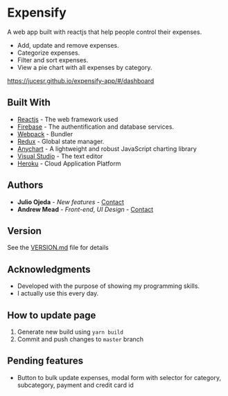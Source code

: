 # Expensify
A web app built with reactjs that help people control their expenses.
* Add, update and remove expenses.
* Categorize expenses.
* Filter and sort expenses.
* View a pie chart with all expenses by category.

https://jucesr.github.io/expensify-app/#/dashboard

## Built With

* [Reactjs](https://reactjs.org/) - The web framework used
* [Firebase](https://firebase.google.com/) - The authentification and database services.
* [Webpack](https://webpack.js.org/) - Bundler 
* [Redux](https://redux.js.org/) - Global state manager.
* [Anychart](https://www.anychart.com/) - A lightweight and robust JavaScript charting library 
* [Visual Studio](https://code.visualstudio.com/) - The text editor
* [Heroku](https://www.heroku.com/) - Cloud Application Platform


## Authors

* **Julio Ojeda** - *New features* - [Contact](https://www.linkedin.com/in/julio-ojeda-9640a9113/)
* **Andrew Mead** - *Front-end*, *UI Design* - [Contact](https://mead.io/)

## Version

See the [VERSION.md](VERSION.md) file for details

## Acknowledgments

* Developed with the purpose of showing my programming skills.
* I actually use this every day. 

## How to update page
1. Generate new build using `yarn build`
2. Commit and push changes to `master` branch

## Pending features

* Button to bulk update expenses, modal form with selector for category, subcategory, payment and credit card id 
